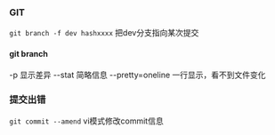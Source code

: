 ### GIT
`git branch -f dev hashxxxx` 把dev分支指向某次提交

#### git branch
-p 显示差异
--stat 简略信息
--pretty=oneline 一行显示，看不到文件变化


### 提交出错
`git commit --amend`  vi模式修改commit信息

